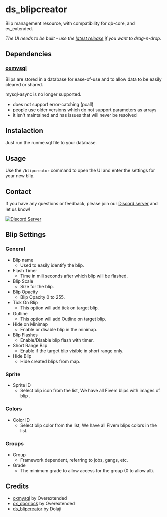 # ds_blipcreator

Blip management resource, with compatibility for qb-core, and es_extended.

_The UI needs to be built - use the [latest release]([https://drive.google.com/file/d/1_fxiXNCZ5QuEEJEJ0A1SEh3940uLSDHW/view?usp=sharing](https://drive.google.com/file/d/1_fxiXNCZ5QuEEJEJ0A1SEh3940uLSDHW/view?usp=sharing)) if you want to drag-n-drop._

## Dependencies

### [oxmysql](https://github.com/overextended/oxmysql)

Blips are stored in a database for ease-of-use and to allow data to be easily cleared or shared.

mysql-async is no longer supported.
  - does not support error-catching (pcall)
  - people use older versions which do not support parameters as arrays
  - it isn't maintained and has issues that will never be resolved

## Instalaction
Just run the runme.sql file to your database.


## Usage

Use the `/blipcreator` command to open the UI and enter the settings for your new blip.

## Contact

If you have any questions or feedback, please join our [Discord server](https://discord.gg/dolaji-s-scripts-952174929518936114) and let us know!

[![Discord Server](https://img.shields.io/discord/952174929518936114?color=7289DA&label=Discord&logo=discord&logoColor=ffffff)](https://discord.gg/dolaji-s-scripts-952174929518936114)

## Blip Settings

### General

- Blip name
  - Used to easily identify the blip.
- Flash Timer
  - Time in mili seconds after which blip will be flashed.
- Blip Scale
  - Size for the blip.
- Blip Opacity
  - Blip Opacity 0 to 255.
- Tick On Blip
  - This option will add tick on target blip.
- Outline
  - This option will add Outline on target blip.
- Hide on Minimap
  - Enable or disable blip in the minimap.
- Blip Flashes
  - Enable/Disable blip flash with timer.
- Short Range Blip
  - Enable if the target blip visible in short range only.
- Hide Blip
  - Hide created blips from map.

### Sprite

- Sprite ID
  - Select blip icon from the list, We have all Fivem blips with images of blip .

### Colors

- Color ID
  - Select blip color from the list, We have all Fivem blips colors in the list.

### Groups

- Group
  - Framework dependent, referring to jobs, gangs, etc.
- Grade
  - The minimum grade to allow access for the group (0 to allow all).

## Credits

- [oxmysql](https://github.com/overextended/oxmysql) by Overextended
- [ox_doorlock](https://github.com/overextended/ox_doorlock) by Overextended
- [ds_blipcreator](https://github.com/dolaji-op/ds_blipcreator) by Dolaji
